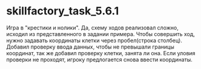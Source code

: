 # skillfactory_task_5.6.1
Игра в "крестики и нолики". Да, схему ходов реализовал сложно, исходил из представленного в задании примера.
Чтобы совершить ход, нужно задавать координаты клетки через пробел(строка столбец). 
Добавил проверку ввода данных, чтобы не превышали границы координат, так же добавил проверку клетки, занята ли она. 
Если уловия проверки не проходят, игроку предлогается снова ввести координаты. 

